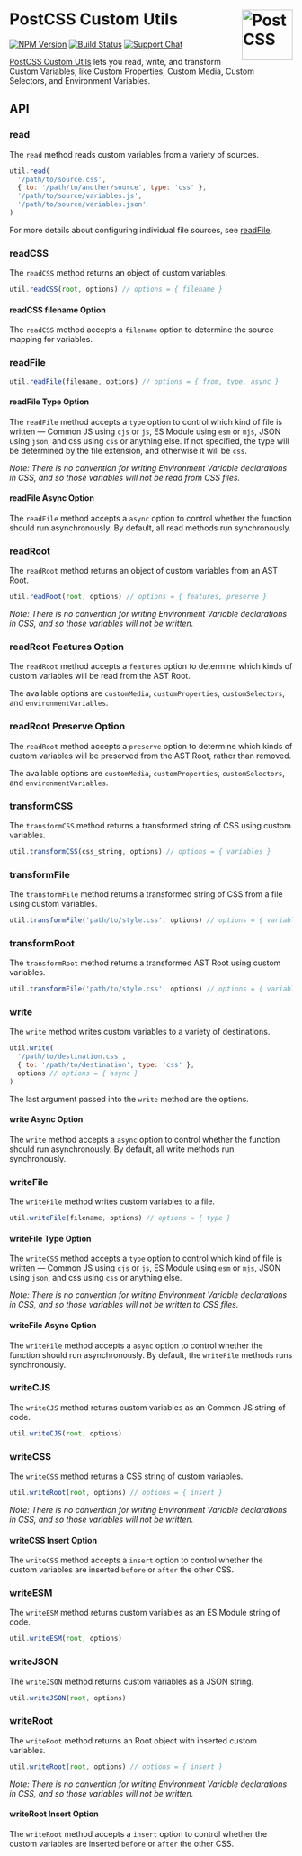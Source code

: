 # PostCSS Custom Utils [<img src="https://postcss.github.io/postcss/logo.svg" alt="PostCSS" width="90" height="90" align="right">][PostCSS Custom Utils]

[![NPM Version][npm-img]][npm-url]
[![Build Status][cli-img]][cli-url]
[![Support Chat][git-img]][git-url]

[PostCSS Custom Utils] lets you read, write, and transform Custom Variables,
like Custom Properties, Custom Media, Custom Selectors, and Environment Variables.

## API

### read

The `read` method reads custom variables from a variety of sources.

```js
util.read(
  '/path/to/source.css',
  { to: '/path/to/another/source', type: 'css' },
  '/path/to/source/variables.js',
  '/path/to/source/variables.json'
)
```

For more details about configuring individual file sources, see
[readFile](#readFile).

### readCSS

The `readCSS` method returns an object of custom variables.

```js
util.readCSS(root, options) // options = { filename }
```

#### readCSS filename Option

The `readCSS` method accepts a `filename` option to determine the source
mapping for variables.

### readFile

```js
util.readFile(filename, options) // options = { from, type, async }
```

#### readFile Type Option

The `readFile` method accepts a `type` option to control which kind of file is
written — Common JS using `cjs` or `js`, ES Module using `esm` or `mjs`, JSON
using `json`, and css using `css` or anything else. If not specified, the type
will be determined by the file extension, and otherwise it will be `css`.

_Note: There is no convention for writing Environment Variable declarations in CSS, and so those variables will not be read from CSS files._

#### readFile Async Option

The `readFile` method accepts a `async` option to control whether the function
should run asynchronously. By default, all read methods run synchronously.

### readRoot

The `readRoot` method returns an object of custom variables from an AST Root.

```js
util.readRoot(root, options) // options = { features, preserve }
```

_Note: There is no convention for writing Environment Variable declarations in CSS, and so those variables will not be written._

### readRoot Features Option

The `readRoot` method accepts a `features` option to determine which kinds of
custom variables will be read from the AST Root.

The available options are `customMedia`, `customProperties`, `customSelectors`,
and `environmentVariables`.

### readRoot Preserve Option

The `readRoot` method accepts a `preserve` option to determine which kinds of
custom variables will be preserved from the AST Root, rather than removed.

The available options are `customMedia`, `customProperties`, `customSelectors`,
and `environmentVariables`.

### transformCSS

The `transformCSS` method returns a transformed string of CSS using custom
variables.

```js
util.transformCSS(css_string, options) // options = { variables }
```

### transformFile

The `transformFile` method returns a transformed string of CSS from a file
using custom variables.

```js
util.transformFile('path/to/style.css', options) // options = { variables }
```

### transformRoot

The `transformRoot` method returns a transformed AST Root using custom
variables.

```js
util.transformFile('path/to/style.css', options) // options = { variables }
```

### write

The `write` method writes custom variables to a variety of destinations.

```js
util.write(
  '/path/to/destination.css',
  { to: '/path/to/destination', type: 'css' },
  options // options = { async }
)
```

The last argument passed into the `write` method are the options.

#### write Async Option

The `write` method accepts a `async` option to control whether the function
should run asynchronously. By default, all write methods run synchronously.

### writeFile

The `writeFile` method writes custom variables to a file.

```js
util.writeFile(filename, options) // options = { type }
```

#### writeFile Type Option

The `writeCSS` method accepts a `type` option to control which kind of file is
written — Common JS using `cjs` or `js`, ES Module using `esm` or `mjs`, JSON
using `json`, and css using `css` or anything else.

_Note: There is no convention for writing Environment Variable declarations in CSS, and so those variables will not be written to CSS files._

#### writeFile Async Option

The `writeFile` method accepts a `async` option to control whether the function
should run asynchronously. By default, the `writeFile` methods runs
synchronously.

### writeCJS

The `writeCJS` method returns custom variables as an Common JS string of code.

```js
util.writeCJS(root, options)
```

### writeCSS

The `writeCSS` method returns a CSS string of custom variables.

```js
util.writeRoot(root, options) // options = { insert }
```

_Note: There is no convention for writing Environment Variable declarations in CSS, and so those variables will not be written._

#### writeCSS Insert Option

The `writeCSS` method accepts a `insert` option to control whether the custom
variables are inserted `before` or `after` the other CSS.

### writeESM

The `writeESM` method returns custom variables as an ES Module string of code.

```js
util.writeESM(root, options)
```

### writeJSON

The `writeJSON` method returns custom variables as a JSON string.

```js
util.writeJSON(root, options)
```

### writeRoot

The `writeRoot` method returns an Root object with inserted custom variables.

```js
util.writeRoot(root, options) // options = { insert }
```

_Note: There is no convention for writing Environment Variable declarations in CSS, and so those variables will not be written._

#### writeRoot Insert Option

The `writeRoot` method accepts a `insert` option to control whether the custom
variables are inserted `before` or `after` the other CSS.

[cli-img]: https://img.shields.io/travis/csstools/postcss-custom-utils/master.svg
[cli-url]: https://travis-ci.org/csstools/postcss-custom-utils
[git-img]: https://img.shields.io/badge/support-chat-blue.svg
[git-url]: https://gitter.im/postcss/postcss
[npm-img]: https://img.shields.io/npm/v/postcss-custom-utils.svg
[npm-url]: https://www.npmjs.com/package/postcss-custom-utils

[PostCSS Custom Utils]: https://github.com/csstools/postcss-custom-utils
